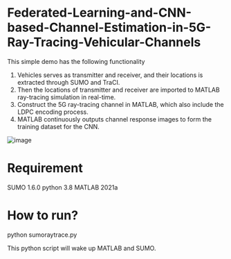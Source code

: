 # Federated-Learning-and-CNN-based-Channel-Estimation-in-5G-Ray-Tracing-Vehicular-Channels
This simple demo has the following functionality
1. Vehicles serves as transmitter and receiver, and their locations is extracted through SUMO and TraCI.
2. Then the locations of transmitter and receiver are imported to MATLAB ray-tracing simulation in real-time.
3. Construct the 5G ray-tracing channel in MATLAB, which also include the LDPC encoding process.
4. MATLAB continuously outputs channel response images to form the training dataset for the CNN.

![image]([CR.png](https://github.com/caoding1996/Federated-Learning-and-CNN-based-Channel-Estimation-in-5G-Ray-Tracing-Vehicular-Channels/blob/main/IMG/CR.png))
# Requirement

SUMO 1.6.0
python 3.8
MATLAB 2021a

# How to run?
python sumoraytrace.py

This python script will wake up MATLAB and SUMO.
